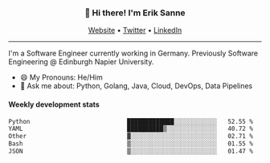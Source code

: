 <h3 align="center">👋 Hi there! I'm Erik Sanne</h3>
<p align="center">
  <a href="https://eriksanne.com">Website</a> •
  <a href="https://twitter.com/ErikKonradSanne">Twitter</a> •
  <a href="https://www.linkedin.com/in/eriksanne/">LinkedIn</a>
</p>

---
I'm a Software Engineer currently working in Germany. Previously Software Engineering @ Edinburgh Napier University.

- 😄 My Pronouns: He/Him
- 💬 Ask me about: Python, Golang, Java, Cloud, DevOps, Data Pipelines

<h4>Weekly development stats</h4>
<!--START_SECTION:waka-->

```txt
Python                           █████████████░░░░░░░░░░░░   52.55 %
YAML                             ██████████▒░░░░░░░░░░░░░░   40.72 %
Other                            ▓░░░░░░░░░░░░░░░░░░░░░░░░   02.71 %
Bash                             ▒░░░░░░░░░░░░░░░░░░░░░░░░   01.55 %
JSON                             ▒░░░░░░░░░░░░░░░░░░░░░░░░   01.47 %
```

<!--END_SECTION:waka-->
